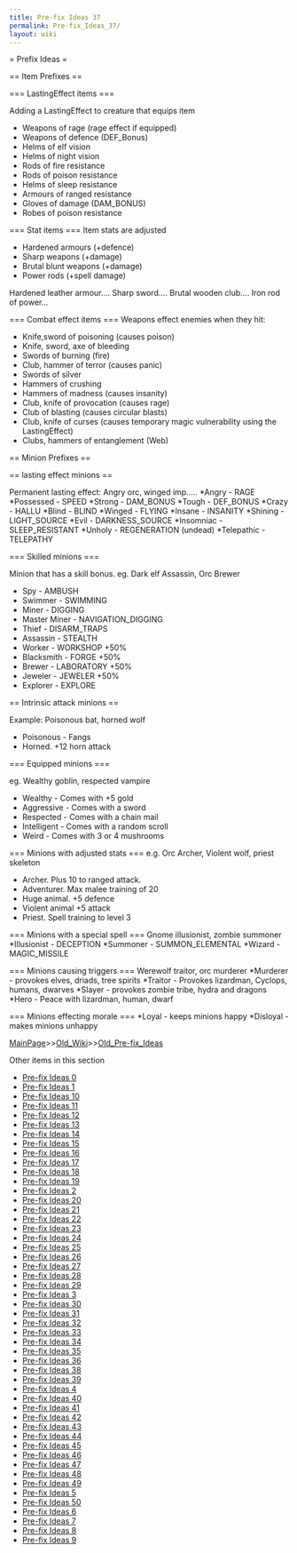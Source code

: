 ```yaml
---
title: Pre-fix Ideas 37
permalink: Pre-fix_Ideas_37/
layout: wiki
---
```

= Prefix Ideas =

== Item Prefixes ==

=== LastingEffect items ===

Adding a LastingEffect to creature that equips item
* Weapons of rage (rage effect if equipped)
* Weapons of defence (DEF_Bonus)
* Helms of elf vision
* Helms of night vision
* Rods of fire resistance
* Rods of poison resistance
* Helms of sleep resistance
* Armours of ranged resistance
* Gloves of damage (DAM_BONUS)
* Robes of poison resistance

=== Stat items ===
Item stats are adjusted
* Hardened armours (+defence)
* Sharp weapons (+damage)
* Brutal blunt weapons (+damage)
* Power rods (+spell damage)

Hardened leather armour....
Sharp sword....
Brutal wooden club....
Iron rod of power...

=== Combat effect items ===
Weapons effect enemies when they hit:
* Knife,sword of poisoning (causes poison)
* Knife, sword, axe of bleeding
* Swords of burning (fire)
* Club, hammer of terror (causes panic)
* Swords of silver
* Hammers of crushing
* Hammers of madness (causes insanity)
* Club, knife of provocation (causes rage)
* Club of blasting (causes circular blasts)
* Club, knife of curses (causes temporary magic vulnerability using the LastingEffect)
* Clubs, hammers of entanglement (Web)

== Minion Prefixes ==

== lasting effect minions ==

Permanent lasting effect:
Angry orc, winged imp.....
*Angry - RAGE
*Possessed - SPEED
*Strong - DAM_BONUS
*Tough  - DEF_BONUS
*Crazy - HALLU
*Blind - BLIND
*Winged - FLYING
*Insane - INSANITY
*Shining - LIGHT_SOURCE
*Evil - DARKNESS_SOURCE
*Insomniac - SLEEP_RESISTANT
*Unholy - REGENERATION (undead)
*Telepathic - TELEPATHY

=== Skilled minions ===

Minion that has a skill bonus. eg. Dark elf Assassin, Orc Brewer

* Spy - AMBUSH
* Swimmer - SWIMMING
* Miner - DIGGING
* Master Miner - NAVIGATION_DIGGING
* Thief - DISARM_TRAPS
* Assassin - STEALTH
* Worker - WORKSHOP +50%
* Blacksmith - FORGE +50%
* Brewer - LABORATORY +50%
* Jeweler - JEWELER +50%
* Explorer -  EXPLORE

== Intrinsic attack minions ==

Example: Poisonous bat, horned wolf

* Poisonous - Fangs
* Horned. +12 horn attack

=== Equipped minions ===

eg. Wealthy goblin, respected vampire

* Wealthy - Comes with +5 gold
* Aggressive - Comes with a sword
* Respected - Comes with a chain mail
* Intelligent - Comes with a random scroll
* Weird - Comes with 3 or 4 mushrooms

=== Minions with adjusted stats ===
e.g. Orc Archer, Violent wolf, priest skeleton
* Archer. Plus 10 to ranged attack.
* Adventurer. Max malee training of 20
* Huge animal. +5 defence
* Violent animal +5 attack
* Priest. Spell training to level 3

=== Minions with a special spell ===
Gnome illusionist, zombie summoner
*Illusionist - DECEPTION
*Summoner - SUMMON_ELEMENTAL
*Wizard - MAGIC_MISSILE

=== Minions causing triggers ===
Werewolf traitor, orc murderer
*Murderer - provokes elves, driads, tree spirits
*Traitor - Provokes lizardman, Cyclops, humans, dwarves
*Slayer - provokes zombie tribe, hydra and dragons
*Hero - Peace with lizardman, human, dwarf

=== Minions effecting morale ===
*Loyal - keeps minions happy
*Disloyal - makes minions unhappy

[MainPage](/keeperrl_wiki/ "wikilink")>>[Old_Wiki](/keeperrl_wiki/Old_Wiki "wikilink")>>[Old_Pre-fix_Ideas](/keeperrl_wiki/Old_Pre-fix_Ideas "wikilink")

Other items in this section
-    [Pre-fix Ideas 0](/keeperrl_wiki/Pre-fix_Ideas_0 "wikilink")
-    [Pre-fix Ideas 1](/keeperrl_wiki/Pre-fix_Ideas_1 "wikilink")
-    [Pre-fix Ideas 10](/keeperrl_wiki/Pre-fix_Ideas_10 "wikilink")
-    [Pre-fix Ideas 11](/keeperrl_wiki/Pre-fix_Ideas_11 "wikilink")
-    [Pre-fix Ideas 12](/keeperrl_wiki/Pre-fix_Ideas_12 "wikilink")
-    [Pre-fix Ideas 13](/keeperrl_wiki/Pre-fix_Ideas_13 "wikilink")
-    [Pre-fix Ideas 14](/keeperrl_wiki/Pre-fix_Ideas_14 "wikilink")
-    [Pre-fix Ideas 15](/keeperrl_wiki/Pre-fix_Ideas_15 "wikilink")
-    [Pre-fix Ideas 16](/keeperrl_wiki/Pre-fix_Ideas_16 "wikilink")
-    [Pre-fix Ideas 17](/keeperrl_wiki/Pre-fix_Ideas_17 "wikilink")
-    [Pre-fix Ideas 18](/keeperrl_wiki/Pre-fix_Ideas_18 "wikilink")
-    [Pre-fix Ideas 19](/keeperrl_wiki/Pre-fix_Ideas_19 "wikilink")
-    [Pre-fix Ideas 2](/keeperrl_wiki/Pre-fix_Ideas_2 "wikilink")
-    [Pre-fix Ideas 20](/keeperrl_wiki/Pre-fix_Ideas_20 "wikilink")
-    [Pre-fix Ideas 21](/keeperrl_wiki/Pre-fix_Ideas_21 "wikilink")
-    [Pre-fix Ideas 22](/keeperrl_wiki/Pre-fix_Ideas_22 "wikilink")
-    [Pre-fix Ideas 23](/keeperrl_wiki/Pre-fix_Ideas_23 "wikilink")
-    [Pre-fix Ideas 24](/keeperrl_wiki/Pre-fix_Ideas_24 "wikilink")
-    [Pre-fix Ideas 25](/keeperrl_wiki/Pre-fix_Ideas_25 "wikilink")
-    [Pre-fix Ideas 26](/keeperrl_wiki/Pre-fix_Ideas_26 "wikilink")
-    [Pre-fix Ideas 27](/keeperrl_wiki/Pre-fix_Ideas_27 "wikilink")
-    [Pre-fix Ideas 28](/keeperrl_wiki/Pre-fix_Ideas_28 "wikilink")
-    [Pre-fix Ideas 29](/keeperrl_wiki/Pre-fix_Ideas_29 "wikilink")
-    [Pre-fix Ideas 3](/keeperrl_wiki/Pre-fix_Ideas_3 "wikilink")
-    [Pre-fix Ideas 30](/keeperrl_wiki/Pre-fix_Ideas_30 "wikilink")
-    [Pre-fix Ideas 31](/keeperrl_wiki/Pre-fix_Ideas_31 "wikilink")
-    [Pre-fix Ideas 32](/keeperrl_wiki/Pre-fix_Ideas_32 "wikilink")
-    [Pre-fix Ideas 33](/keeperrl_wiki/Pre-fix_Ideas_33 "wikilink")
-    [Pre-fix Ideas 34](/keeperrl_wiki/Pre-fix_Ideas_34 "wikilink")
-    [Pre-fix Ideas 35](/keeperrl_wiki/Pre-fix_Ideas_35 "wikilink")
-    [Pre-fix Ideas 36](/keeperrl_wiki/Pre-fix_Ideas_36 "wikilink")
-    [Pre-fix Ideas 38](/keeperrl_wiki/Pre-fix_Ideas_38 "wikilink")
-    [Pre-fix Ideas 39](/keeperrl_wiki/Pre-fix_Ideas_39 "wikilink")
-    [Pre-fix Ideas 4](/keeperrl_wiki/Pre-fix_Ideas_4 "wikilink")
-    [Pre-fix Ideas 40](/keeperrl_wiki/Pre-fix_Ideas_40 "wikilink")
-    [Pre-fix Ideas 41](/keeperrl_wiki/Pre-fix_Ideas_41 "wikilink")
-    [Pre-fix Ideas 42](/keeperrl_wiki/Pre-fix_Ideas_42 "wikilink")
-    [Pre-fix Ideas 43](/keeperrl_wiki/Pre-fix_Ideas_43 "wikilink")
-    [Pre-fix Ideas 44](/keeperrl_wiki/Pre-fix_Ideas_44 "wikilink")
-    [Pre-fix Ideas 45](/keeperrl_wiki/Pre-fix_Ideas_45 "wikilink")
-    [Pre-fix Ideas 46](/keeperrl_wiki/Pre-fix_Ideas_46 "wikilink")
-    [Pre-fix Ideas 47](/keeperrl_wiki/Pre-fix_Ideas_47 "wikilink")
-    [Pre-fix Ideas 48](/keeperrl_wiki/Pre-fix_Ideas_48 "wikilink")
-    [Pre-fix Ideas 49](/keeperrl_wiki/Pre-fix_Ideas_49 "wikilink")
-    [Pre-fix Ideas 5](/keeperrl_wiki/Pre-fix_Ideas_5 "wikilink")
-    [Pre-fix Ideas 50](/keeperrl_wiki/Pre-fix_Ideas_50 "wikilink")
-    [Pre-fix Ideas 6](/keeperrl_wiki/Pre-fix_Ideas_6 "wikilink")
-    [Pre-fix Ideas 7](/keeperrl_wiki/Pre-fix_Ideas_7 "wikilink")
-    [Pre-fix Ideas 8](/keeperrl_wiki/Pre-fix_Ideas_8 "wikilink")
-    [Pre-fix Ideas 9](/keeperrl_wiki/Pre-fix_Ideas_9 "wikilink")
